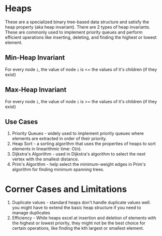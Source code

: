 # Heaps
These are a specialized binary tree-based data structure and satisfy the heap property (aka heap invariant). There are 2 types of heap invariants. These are commonly used to implement priority queues and perform efficient operations like inserting, deleting, and finding the highest or lowest element.

## Min-Heap Invariant
For every node `i`, the value of node `i` is <= the values of it's children (if they exist)

## Max-Heap Invariant
For every node `i`, the value of node `i` is >= the values of it's children (if they exist)

## Use Cases
1. Priority Queues - widely used to implement priority queues where elements are extracted in order of their priority.
1. Heap Sort - a sorting algorithm that uses the properties of heaps to sort elements in linearithmic time: O(n).
1. Dijkstra's Algorithm - used in Dijkstra's algorithm to select the next vertex with the smallest distance.
1. Prim's Algorithm - help select the minimum-weight edges in Prim's algorithm for finding minimum spanning trees.

# Corner Cases and Limitations
1. Duplicate values - standard heaps don't handle duplicate values well. you might have to extend the basic heap structure if you need to manage duplicates
1. Efficiency - While heaps excel at insertion and deletion of elements with the highest or lowest priority, they might not be the best choice for certain operations, like finding the kth largest or smallest element.
